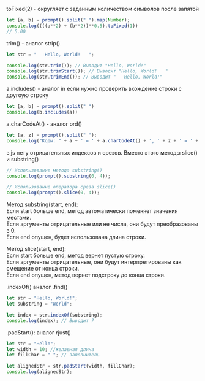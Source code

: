 
toFixed(2) - округляет с заданным количеством символов после запятой
```javascript
let [a, b] = prompt().split(" ").map(Number);
console.log((((a**2) + (b**2))**0.5).toFixed(1))
// 5.00
```

trim() - аналог strip()
```javascript
let str = "   Hello, World!   ";

console.log(str.trim()); // Выводит "Hello, World!"
console.log(str.trimStart()); // Выводит "Hello, World!   "
console.log(str.trimEnd()); // Выводит "   Hello, World!"
```

a.includes() - аналог in если нужно проверить вхождение строки с другоую строку
```javascript
let [a, b] = prompt().split(" ")
console.log(b.includes(a))
```

a.charCodeAt() - аналог ord()
```javascript
let [a, z] = prompt().split(" ");
console.log("Коды: " + a + ' = ' + a.charCodeAt() + ', ' + z + ' = ' + z.charCodeAt());
```

в js нету отрицательных индексов и срезов. Вместо этого методы slice() и substring()
```javascript
// Использование метода substring()
console.log(prompt().substring(0, 4));

// Использование оператора среза slice()
console.log(prompt().slice(0, 4));

```
Метод substring(start, end):  
Если start больше end, метод автоматически поменяет значения местами.  
Если аргументы отрицательные или не числа, они будут преобразованы в 0.  
Если end опущен, будет использована длина строки.  

Метод slice(start, end):  
Если start больше end, метод вернет пустую строку.  
Если аргументы отрицательные, они будут интерпретированы как смещение от конца строки.  
Если end опущен, метод вернет подстроку до конца строки.  


.indexOf() аналог .find()
```javascript
let str = "Hello, World!";
let substring = "World";

let index = str.indexOf(substring);
console.log(index); // Выводит 7
```

.padStart(): аналог rjust()

```javascript
let str = "Hello";
let width = 10; //желаемая длина
let fillChar = " "; // заполнитель

let alignedStr = str.padStart(width, fillChar);
console.log(alignedStr);
```